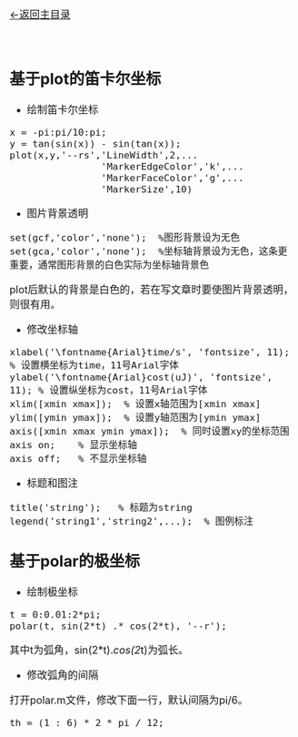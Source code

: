 [<font size=4>←返回主目录<font>](../README.md)
</br></br></br>

## 基于plot的笛卡尔坐标

- 绘制笛卡尔坐标

```
x = -pi:pi/10:pi;
y = tan(sin(x)) - sin(tan(x));
plot(x,y,'--rs','LineWidth',2,...
                'MarkerEdgeColor','k',...
                'MarkerFaceColor','g',...
                'MarkerSize',10)
```

- 图片背景透明

```
set(gcf,'color','none');  %图形背景设为无色
set(gca,'color','none');  %坐标轴背景设为无色，这条更重要，通常图形背景的白色实际为坐标轴背景色
```

plot后默认的背景是白色的，若在写文章时要使图片背景透明，则很有用。

- 修改坐标轴

```
xlabel('\fontname{Arial}time/s', 'fontsize', 11);   % 设置横坐标为time，11号Arial字体
ylabel('\fontname{Arial}cost(uJ)', 'fontsize', 11); % 设置纵坐标为cost，11号Arial字体
xlim([xmin xmax]);  % 设置x轴范围为[xmin xmax]
ylim([ymin ymax]);  % 设置y轴范围为[ymin ymax]
axis([xmin xmax ymin ymax]);  % 同时设置xy的坐标范围
axis on;    % 显示坐标轴
axis off;   % 不显示坐标轴
```

- 标题和图注

```
title('string');   % 标题为string
legend('string1','string2',...);  % 图例标注
```


## 基于polar的极坐标

- 绘制极坐标

```
t = 0:0.01:2*pi;
polar(t, sin(2*t) .* cos(2*t), '--r');
```

其中t为弧角，sin(2*t).*cos(2*t)为弧长。

- 修改弧角的间隔

打开polar.m文件，修改下面一行，默认间隔为pi/6。

```
th = (1 : 6) * 2 * pi / 12;
```

